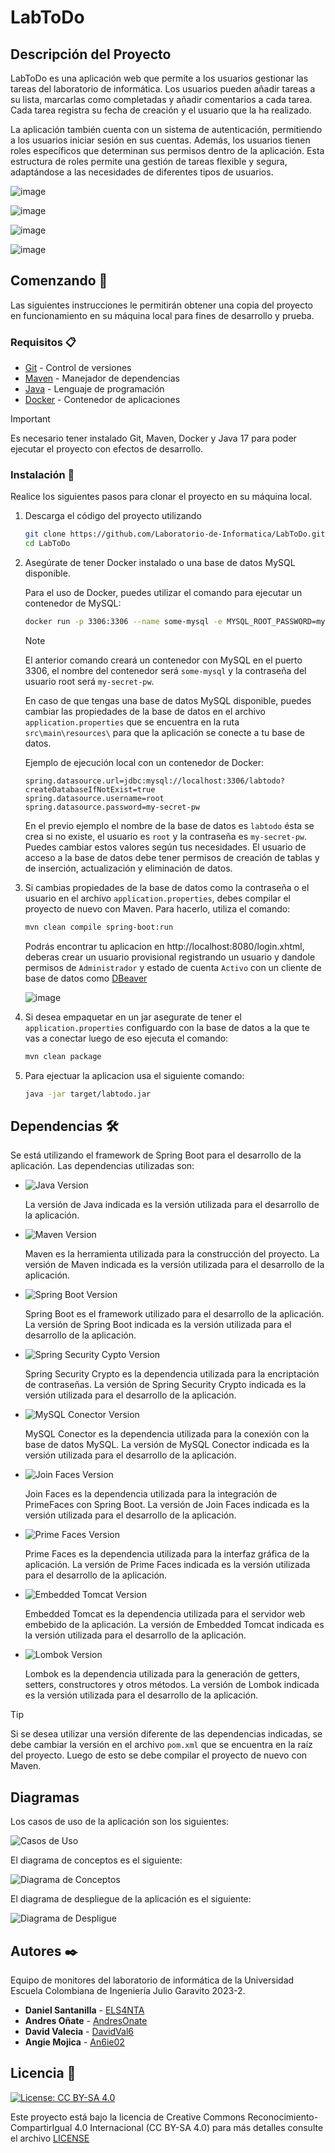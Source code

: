 # LabToDo

## Descripción del Proyecto

LabToDo es una aplicación web que permite a los usuarios gestionar las tareas del laboratorio de informática. Los usuarios pueden añadir tareas a su lista, marcarlas como completadas y añadir comentarios a cada tarea. Cada tarea registra su fecha de creación y el usuario que la ha realizado.

La aplicación también cuenta con un sistema de autenticación, permitiendo a los usuarios iniciar sesión en sus cuentas. Además, los usuarios tienen roles específicos que determinan sus permisos dentro de la aplicación. Esta estructura de roles permite una gestión de tareas flexible y segura, adaptándose a las necesidades de diferentes tipos de usuarios.

![image](https://github.com/Laboratorio-de-Informatica/LabToDo/assets/99996670/bac9a28d-cda7-49d7-b54f-89041af449ca)

![image](https://github.com/Laboratorio-de-Informatica/LabToDo/assets/99996670/074833ee-da91-438f-a4e1-cdc6a1c636a7)

![image](https://github.com/Laboratorio-de-Informatica/LabToDo/assets/99996670/5ea7ee3c-45c9-4ce3-a53c-0db596720474)

![image](https://github.com/Laboratorio-de-Informatica/LabToDo/assets/99996670/4be2f839-8533-4761-a1f4-c8705143bfb0)


## Comenzando 🚀

Las siguientes instrucciones le permitirán obtener una copia del proyecto en funcionamiento en su máquina local para fines de desarrollo y prueba.

### Requisitos 📋

- [Git](https://git-scm.com/) - Control de versiones
- [Maven](https://maven.apache.org/) - Manejador de dependencias
- [Java](https://www.oracle.com/java/technologies/downloads/#java17) - Lenguaje de programación
- [Docker](https://www.docker.com/) - Contenedor de aplicaciones

> [!IMPORTANT]
> Es necesario tener instalado Git, Maven, Docker y Java 17 para poder ejecutar el proyecto con efectos de desarrollo.

### Instalación 🔧

Realice los siguientes pasos para clonar el proyecto en su máquina local.

1. Descarga el código del proyecto utilizando

    ```bash
    git clone https://github.com/Laboratorio-de-Informatica/LabToDo.git
    cd LabToDo
    ```

2. Asegúrate de tener Docker instalado o una base de datos MySQL disponible.

    Para el uso de Docker, puedes utilizar el comando para ejecutar un contenedor de MySQL:

    ```bash
    docker run -p 3306:3306 --name some-mysql -e MYSQL_ROOT_PASSWORD=my-secret-pw -d mysql:latest
    ```

    > [!NOTE]  
    > El anterior comando creará un contenedor con MySQL en el puerto 3306, el nombre del contenedor será `some-mysql` y la contraseña del usuario root será `my-secret-pw`.

    En caso de que tengas una base de datos MySQL disponible, puedes cambiar las propiedades de la base de datos en el archivo `application.properties` que se encuentra en la ruta `src\main\resources\` para que la aplicación se conecte a tu base de datos.

    Ejemplo de ejecución local con un contenedor de Docker:

    ```properties
    spring.datasource.url=jdbc:mysql://localhost:3306/labtodo?createDatabaseIfNotExist=true
    spring.datasource.username=root
    spring.datasource.password=my-secret-pw
    ```

    En el previo ejemplo el nombre de la base de datos es `labtodo` ésta se crea si no existe, el usuario es `root` y la contraseña es `my-secret-pw`. Puedes cambiar estos valores según tus necesidades. El usuario de acceso a la base de datos debe tener permisos de creación de tablas y de inserción, actualización y eliminación de datos.

3. Si cambias propiedades de la base de datos como la contraseña o el usuario en el archivo `application.properties`, debes compilar el proyecto de nuevo con Maven. Para hacerlo, utiliza el comando:

    ```bash
    mvn clean compile spring-boot:run
    ```

    Podrás encontrar tu aplicacion en http://localhost:8080/login.xhtml, deberas crear un usuario provisional registrando un usuario y dandole permisos de `Administrador` y estado de cuenta `Activo` con un    cliente de base de datos como [DBeaver](https://dbeaver.io/)

   ![image](https://github.com/Laboratorio-de-Informatica/LabToDo/assets/99996670/f9a0a379-b090-4e1b-beb0-f5e89e3e5039)

5. Si desea empaquetar en un jar asegurate de tener el `application.properties` configuardo con la base de datos a la que te vas a conectar luego de eso ejecuta el comando:

    ```bash
    mvn clean package
    ```

6. Para ejectuar la aplicacion usa el siguiente comando:

    ```bash
    java -jar target/labtodo.jar
    ``` 

## Dependencias 🛠️

Se está utilizando el framework de Spring Boot para el desarrollo de la aplicación. Las dependencias utilizadas son:

- ![Java Version](https://img.shields.io/badge/Java-v17.0.9-orange)

    La versión de Java indicada es la versión utilizada para el desarrollo de la aplicación.

- ![Maven Version](https://img.shields.io/badge/Maven-v3.9.5-lightgrey)

    Maven es la herramienta utilizada para la construcción del proyecto. La versión de Maven indicada es la versión utilizada para el desarrollo de la aplicación.

- ![Spring Boot Version](https://img.shields.io/badge/SpringBoot-v3.2.0-green)

    Spring Boot es el framework utilizado para el desarrollo de la aplicación. La versión de Spring Boot indicada es la versión utilizada para el desarrollo de la aplicación.

- ![Spring Security Cypto Version](https://img.shields.io/badge/SpringBootSecurity-v6.2.0-blue)

    Spring Security Crypto es la dependencia utilizada para la encriptación de contraseñas. La versión de Spring Security Crypto indicada es la versión utilizada para el desarrollo de la aplicación.

- ![MySQL Conector Version](https://img.shields.io/badge/MySQL-v8.2.0-purple)

    MySQL Conector es la dependencia utilizada para la conexión con la base de datos MySQL. La versión de MySQL Conector indicada es la versión utilizada para el desarrollo de la aplicación.

- ![Join Faces Version](https://img.shields.io/badge/JoinFaces-v5.2.0-red)

    Join Faces es la dependencia utilizada para la integración de PrimeFaces con Spring Boot. La versión de Join Faces indicada es la versión utilizada para el desarrollo de la aplicación.

- ![Prime Faces Version](https://img.shields.io/badge/PrimeFaces-v13.0.3-yellow)

    Prime Faces es la dependencia utilizada para la interfaz gráfica de la aplicación. La versión de Prime Faces indicada es la versión utilizada para el desarrollo de la aplicación.

- ![Embedded Tomcat Version](https://img.shields.io/badge/EmbeddedTomcat-v10.1.16-brown)

    Embedded Tomcat es la dependencia utilizada para el servidor web embebido de la aplicación. La versión de Embedded Tomcat indicada es la versión utilizada para el desarrollo de la aplicación.

- ![Lombok Version](https://img.shields.io/badge/Lombok-v1.18.30-lightblue)

    Lombok es la dependencia utilizada para la generación de getters, setters, constructores y otros métodos. La versión de Lombok indicada es la versión utilizada para el desarrollo de la aplicación.

> [!TIP]
> Si se desea utilizar una versión diferente de las dependencias indicadas, se debe cambiar la versión en el archivo `pom.xml` que se encuentra en la raíz del proyecto. Luego de esto se debe compilar el proyecto de nuevo con Maven.

## Diagramas

Los casos de uso de la aplicación son los siguientes:

![Casos de Uso](diagrams/CasosdeUso.png)

El diagrama de conceptos es el siguiente:

![Diagrama de Conceptos](diagrams/Conceptos.png)

El diagrama de despliegue de la aplicación es el siguiente:

![Diagrama de Despligue](diagrams/Despliegue.png)

## Autores ✒️

Equipo de monitores del laboratorio de informática de la Universidad Escuela Colombiana de Ingeniería Julio Garavito 2023-2.

- **Daniel Santanilla** - [ELS4NTA](https://github.com/ELS4NTA)
- **Andres Oñate** - [AndresOnate](https://github.com/AndresOnate)
- **David Valecia** - [DavidVal6](https://github.com/DavidVal6)
- **Angie Mojica** - [An6ie02](https://github.com/An6ie02)

## Licencia 📄

[![License: CC BY-SA 4.0](https://licensebuttons.net/l/by-sa/4.0/88x31.png)](https://creativecommons.org/licenses/by-sa/4.0/)

Este proyecto está bajo la licencia de Creative Commons Reconocimiento-CompartirIgual 4.0 Internacional (CC BY-SA 4.0) para más detalles consulte el archivo [LICENSE](LICENSE)
